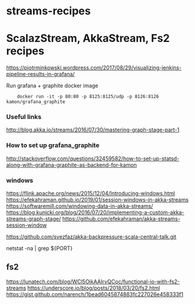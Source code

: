# streams-recipes
ScalazStream, AkkaStream, Fs2 recipes
==================================

https://piotrminkowski.wordpress.com/2017/08/29/visualizing-jenkins-pipeline-results-in-grafana/

 
Run grafana + graphite docker image   

``` 
    docker run -it -p 80:80 -p 8125:8125/udp -p 8126:8126 kamon/grafana_graphite
```

### Useful links ###

http://blog.akka.io/streams/2016/07/30/mastering-graph-stage-part-1

### How to set up grafana_graphite ### 

http://stackoverflow.com/questions/32459582/how-to-set-up-statsd-along-with-grafana-graphite-as-backend-for-kamon

### windows ###

https://flink.apache.org/news/2015/12/04/Introducing-windows.html
https://efekahraman.github.io/2019/01/session-windows-in-akka-streams
https://softwaremill.com/windowing-data-in-akka-streams/
https://blog.kunicki.org/blog/2016/07/20/implementing-a-custom-akka-streams-graph-stage/
https://github.com/efekahraman/akka-streams-session-window


https://github.com/svezfaz/akka-backpressure-scala-central-talk.git

netstat -na | grep ${PORT}

## fs2 ##
https://lunatech.com/blog/WCl5OikAAIrvQCoc/functional-io-with-fs2-streams
https://underscore.io/blog/posts/2018/03/20/fs2.html
https://gist.github.com/narench/1bead6045874883fc227026e458333f1